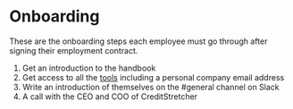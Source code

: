 # Onboarding
These are the onboarding steps each employee must go through after signing their employment contract.
1. Get an introduction to the handbook
2. Get access to all the [tools](https://github.com/creditstretcher/handbook/blob/master/tools.md#tools) including a personal company email address
3. Write an introduction of themselves on the #general channel on Slack
4. A call with the CEO and COO of CreditStretcher
